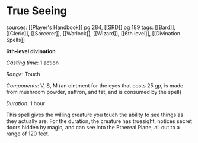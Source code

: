 # True Seeing
sources: [[Player's Handbook]] pg 284, [[SRD]] pg 189
tags: [[Bard]], [[Cleric]], [[Sorcerer]], [[Warlock]], [[Wizard]], [[6th level]], [[Divination Spells]]

**6th-level divination**

*Casting time*: 1 action

*Range*: Touch

*Components*: V, S, M (an ointment for the eyes that costs 25 gp, is made from mushroom powder, saffron, and fat, and is consumed by the spell)

*Duration*: 1 hour

This spell gives the willing creature you touch the ability to see things as they actually are. For the duration, the creature has truesight, notices secret doors hidden by magic, and can see into the Ethereal Plane, all out to a range of 120 feet.
